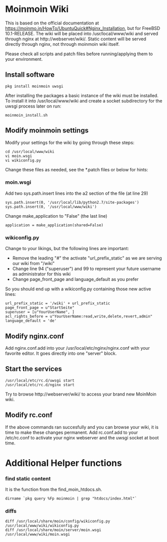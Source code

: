 # Moinmoin Wiki
This is based on the official documentation at https://moinmo.in/HowTo/UbuntuQuick#Nginx_Installation, but for FreeBSD 10.1-RELEASE. The wiki will be placed into /usr/local/www/wiki and served through nginx at http://webserver/wiki/. Static content will be served directly through nginx, not through moinmoin wiki itself.

Please check all scripts and patch files before running/applying them to your environment.

## Install software

    pkg install moinmoin uwsgi

After installing the packages a basic instance of the wiki must be installed. To install it into /usr/local/www/wiki and create a socket subdirectory for the uwsgi process later on run:

    moinmoin_install.sh

## Modify moinmoin settings
Modify your settings for the wiki by going through these steps:

    cd /usr/local/www/wiki
    vi moin.wsgi
    vi wikiconfig.py

Change these files as needed, see the *.patch files or below for hints:
### moin.wsgi
Add two sys.path.insert lines into the a2 section of the file (at line 29)
  
    sys.path.insert(0, '/usr/local/lib/python2.7/site-packages')
    sys.path.insert(0, '/usr/local/www/wiki')

Change make_application to "False" (the last line)

    application = make_application(shared=False)

### wikiconfig.py
Change to your likings, but the following lines are important:

* Remove the leading "#" the activate "url_prefix_static" as we are serving our wiki from "/wiki"
* Change line 94 ("superuser") and 99 to represent your future username as administrator for this wiki
* Change page_front_page and language_default as you prefer

So you should end up with a wikiconfig.py containing those new active lines:

    url_prefix_static = '/wiki' + url_prefix_static
    page_front_page = u"StartSeite"
    superuser = [u"YourUserName", ]
    acl_rights_before = u"YourUserName:read,write,delete,revert,admin"
    language_default = 'de'


## Modify nginx.conf
Add nginx.conf.add into your /usr/local/etc/nginx/nginx.conf with your favorite editor. It goes directly into one "server" block.

## Start the services

    /usr/local/etc/rc.d/uwsgi start
    /usr/local/etc/rc.d/nginx start
    
Try to browse http://webserver/wiki/ to access your brand new MoinMoin wiki.

## Modify rc.conf

If the above commands ran succesfully and you can browse your wiki, it is time to make these changes permanent.
Add rc.conf.add to your /etc/rc.conf to activate your nginx webserver and the uwsgi socket at boot time.


# Additional Helper functions

### find static content
It is the function from the find_moin_htdocs.sh.

    dirname `pkg query %Fp moinmoin | grep "htdocs/index.html"`
    
### diffs
    diff /usr/local/share/moin/config/wikiconfig.py /usr/local/www/wiki/wikiconfig.py
    diff /usr/local/share/moin/server/moin.wsgi /usr/local/www/wiki/moin.wsgi                                                 

